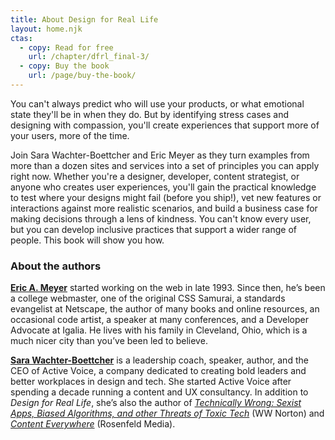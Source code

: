 ```yaml
---
title: About Design for Real Life
layout: home.njk
ctas:
  - copy: Read for free
    url: /chapter/dfrl_final-3/
  - copy: Buy the book
    url: /page/buy-the-book/
---
```

You can't always predict who will use your products, or what emotional state they'll be in when they do. But by identifying stress cases and designing with compassion, you'll create experiences that support more of your users, more of the time.

Join Sara Wachter-Boettcher and Eric Meyer as they turn examples from more than a dozen sites and services into a set of principles you can apply right now. Whether you're a designer, developer, content strategist, or anyone who creates user experiences, you'll gain the practical knowledge to test where your designs might fail (before you ship!), vet new features or interactions against more realistic scenarios, and build a business case for making decisions through a lens of kindness. You can't know every user, but you can develop inclusive practices that support a wider range of people. This book will show you how.

### About the authors

**[Eric A. Meyer](https://meyerweb.com/)** started working on the web in late 1993. Since then, he’s been a college webmaster, one of the original CSS Samurai, a standards evangelist at Netscape, the author of many books and online resources, an occasional code artist, a speaker at many conferences, and a Developer Advocate at Igalia. He lives with his family in Cleveland, Ohio, which is a much nicer city than you’ve been led to believe.

**[Sara Wachter-Boettcher](https://www.sarawb.com/)** is a leadership coach, speaker, author, and the CEO of Active Voice, a company dedicated to creating bold leaders and better workplaces in design and tech. She started Active Voice after spending a decade running a content and UX consultancy. In addition to *Design for Real Life*, she’s also the author of *[Technically Wrong: Sexist Apps, Biased Algorithms, and other Threats of Toxic Tech](https://wwnorton.com/books/Technically-Wrong/)* (WW Norton) and *[Content Everywhere](https://rosenfeldmedia.com/books/content-everywhere/)* (Rosenfeld Media).
